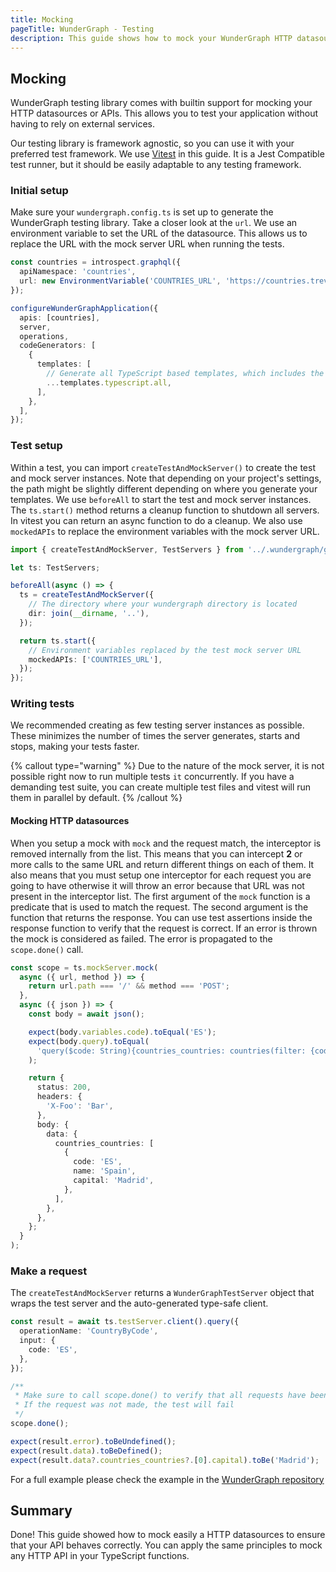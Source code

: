 ```yaml
---
title: Mocking
pageTitle: WunderGraph - Testing
description: This guide shows how to mock your WunderGraph HTTP datasources or APIs
---
```


## Mocking

WunderGraph testing library comes with builtin support for mocking your HTTP datasources or APIs.
This allows you to test your application without having to rely on external services.

Our testing library is framework agnostic, so you can use it with your preferred test
framework. We use [Vitest](https://vitest.dev/) in this guide. It is a Jest Compatible test runner, but it should be easily adaptable to any testing framework.

### Initial setup

Make sure your `wundergraph.config.ts` is set up to generate the WunderGraph testing library. Take a closer look at the `url`. We use an environment variable to set the URL of the datasource. This allows us to replace the URL with the mock server URL when running the tests.

```typescript
const countries = introspect.graphql({
  apiNamespace: 'countries',
  url: new EnvironmentVariable('COUNTRIES_URL', 'https://countries.trevorblades.com/'),
});

configureWunderGraphApplication({
  apis: [countries],
  server,
  operations,
  codeGenerators: [
    {
      templates: [
        // Generate all TypeScript based templates, which includes the testing library
        ...templates.typescript.all,
      ],
    },
  ],
});
```

### Test setup

Within a test, you can import `createTestAndMockServer()` to create the test and mock server instances.
Note that depending on your project's settings, the path might be slightly different depending on where you generate your templates.
We use `beforeAll` to start the test and mock server instances. The `ts.start()` method returns a cleanup function to shutdown all servers. In vitest you can return an async function to do a cleanup. We also use `mockedAPIs` to replace the environment variables with the mock server URL.

```ts
import { createTestAndMockServer, TestServers } from '../.wundergraph/generated/testing';

let ts: TestServers;

beforeAll(async () => {
  ts = createTestAndMockServer({
    // The directory where your wundergraph directory is located
    dir: join(__dirname, '..'),
  });

  return ts.start({
    // Environment variables replaced by the test mock server URL
    mockedAPIs: ['COUNTRIES_URL'],
  });
});
```

### Writing tests

We recommended creating as few testing server instances as possible. These minimizes the number of times the server generates, starts and stops, making your tests faster.

{% callout type="warning" %}
Due to the nature of the mock server, it is not possible right now to run multiple tests `it` concurrently.
If you have a demanding test suite, you can create multiple test files and vitest will run them in parallel by default.
{% /callout %}

#### Mocking HTTP datasources

When you setup a mock with `mock` and the request match, the interceptor is removed internally from the list. This means that you can intercept **2** or more calls to the same URL and return different things on each of them. It also means that you must setup one interceptor for each request you are going to have otherwise it will throw an error because that URL was not present in the interceptor list.
The first argument of the `mock` function is a predicate that is used to match the request. The second argument is the function that returns the response. You can use test assertions inside the response function to verify that the request is correct. If an error is thrown the mock is considered as failed. The error is propagated to the `scope.done()` call.

```ts
const scope = ts.mockServer.mock(
  async ({ url, method }) => {
    return url.path === '/' && method === 'POST';
  },
  async ({ json }) => {
    const body = await json();

    expect(body.variables.code).toEqual('ES');
    expect(body.query).toEqual(
      'query($code: String){countries_countries: countries(filter: {code: {eq: $code}}){code name capital}}'
    );

    return {
      status: 200,
      headers: {
        'X-Foo': 'Bar',
      },
      body: {
        data: {
          countries_countries: [
            {
              code: 'ES',
              name: 'Spain',
              capital: 'Madrid',
            },
          ],
        },
      },
    };
  }
);
```

### Make a request

The `createTestAndMockServer` returns a `WunderGraphTestServer` object that wraps the test server and the auto-generated type-safe client.

```ts
const result = await ts.testServer.client().query({
  operationName: 'CountryByCode',
  input: {
    code: 'ES',
  },
});

/**
 * Make sure to call scope.done() to verify that all requests have been made
 * If the request was not made, the test will fail
 */
scope.done();

expect(result.error).toBeUndefined();
expect(result.data).toBeDefined();
expect(result.data?.countries_countries?.[0].capital).toBe('Madrid');
```

For a full example please check the example in the [WunderGraph repository](https://github.com/wundergraph/wundergraph/tree/main/packages/testsuite/apps/mock/test/mock-datasource.test.ts)

## Summary

Done! This guide showed how to mock easily a HTTP datasources to ensure that your API behaves correctly. You can apply the same principles to mock any HTTP API in your TypeScript functions.
